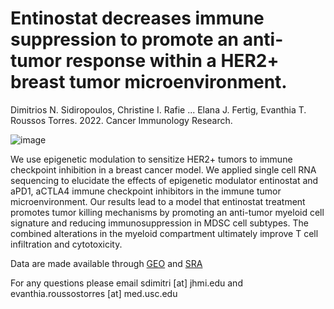 # Entinostat decreases immune suppression to promote an anti-tumor response within a HER2+ breast tumor microenvironment. 

Dimitrios N. Sidiropoulos, Christine I. Rafie ... Elana J. Fertig, Evanthia T. Roussos Torres. 2022. Cancer Immunology Research.

![image](https://user-images.githubusercontent.com/22621258/149673709-3817398e-6125-4c3a-9186-a8ac9cbceace.png)

We use epigenetic modulation to sensitize HER2+ tumors to immune checkpoint inhibition in a breast 
cancer model. We applied single cell RNA sequencing to elucidate the effects of epigenetic modulator 
entinostat and aPD1, aCTLA4 immune checkpoint inhibitors in the immune tumor microenvironment. 
Our results lead to a model that entinostat treatment promotes tumor killing mechanisms by promoting 
an anti-tumor myeloid cell signature and reducing immunosuppression in MDSC cell subtypes. 
The combined alterations in the myeloid compartment ultimately improve T cell infiltration and cytotoxicity.

Data are made available through [GEO](https://www.ncbi.nlm.nih.gov/geo/query/acc.cgi?acc=GSE166321) and [SRA](https://www.ncbi.nlm.nih.gov/sra?term=SRP304387)

For any questions please email sdimitri [at] jhmi.edu and evanthia.roussostorres [at] med.usc.edu


